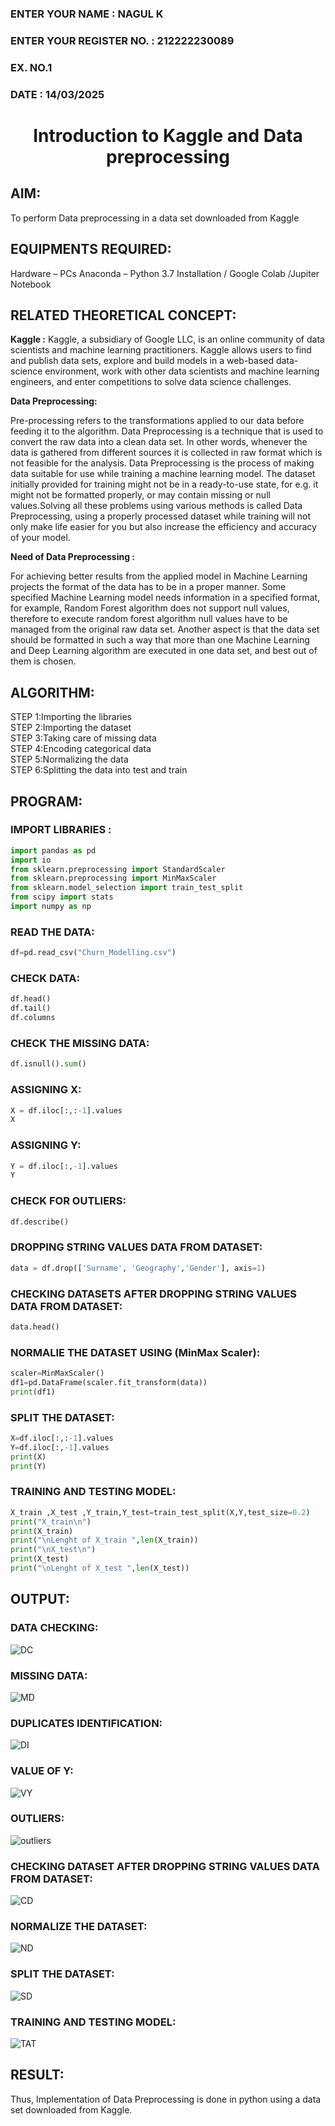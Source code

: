 <H3>ENTER YOUR NAME : NAGUL K</H3>
<H3>ENTER YOUR REGISTER NO. : 212222230089</H3>
<H3>EX. NO.1</H3>
<H3>DATE : 14/03/2025</H3>
<H1 ALIGN =CENTER> Introduction to Kaggle and Data preprocessing</H1>

## AIM:

To perform Data preprocessing in a data set downloaded from Kaggle

## EQUIPMENTS REQUIRED:
Hardware – PCs
Anaconda – Python 3.7 Installation / Google Colab /Jupiter Notebook

## RELATED THEORETICAL CONCEPT:

**Kaggle :**
Kaggle, a subsidiary of Google LLC, is an online community of data scientists and machine learning practitioners. Kaggle allows users to find and publish data sets, explore and build models in a web-based data-science environment, work with other data scientists and machine learning engineers, and enter competitions to solve data science challenges.

**Data Preprocessing:**

Pre-processing refers to the transformations applied to our data before feeding it to the algorithm. Data Preprocessing is a technique that is used to convert the raw data into a clean data set. In other words, whenever the data is gathered from different sources it is collected in raw format which is not feasible for the analysis.
Data Preprocessing is the process of making data suitable for use while training a machine learning model. The dataset initially provided for training might not be in a ready-to-use state, for e.g. it might not be formatted properly, or may contain missing or null values.Solving all these problems using various methods is called Data Preprocessing, using a properly processed dataset while training will not only make life easier for you but also increase the efficiency and accuracy of your model.

**Need of Data Preprocessing :**

For achieving better results from the applied model in Machine Learning projects the format of the data has to be in a proper manner. Some specified Machine Learning model needs information in a specified format, for example, Random Forest algorithm does not support null values, therefore to execute random forest algorithm null values have to be managed from the original raw data set.
Another aspect is that the data set should be formatted in such a way that more than one Machine Learning and Deep Learning algorithm are executed in one data set, and best out of them is chosen.


## ALGORITHM:
STEP 1:Importing the libraries<BR>
STEP 2:Importing the dataset<BR>
STEP 3:Taking care of missing data<BR>
STEP 4:Encoding categorical data<BR>
STEP 5:Normalizing the data<BR>
STEP 6:Splitting the data into test and train<BR>

##  PROGRAM:

### IMPORT LIBRARIES : 

```py
import pandas as pd
import io
from sklearn.preprocessing import StandardScaler
from sklearn.preprocessing import MinMaxScaler
from sklearn.model_selection import train_test_split
from scipy import stats
import numpy as np
```

### READ THE DATA: 
```py
df=pd.read_csv("Churn_Modelling.csv")
```

### CHECK DATA: 
```py
df.head()
df.tail()
df.columns
```

### CHECK THE MISSING DATA:
```py
df.isnull().sum()
```

### ASSIGNING X:
```py
X = df.iloc[:,:-1].values
X
```

### ASSIGNING Y:
```py
Y = df.iloc[:,-1].values
Y
```

### CHECK FOR OUTLIERS:
```py
df.describe()
```

### DROPPING STRING VALUES DATA FROM DATASET:
```py
data = df.drop(['Surname', 'Geography','Gender'], axis=1)
```

### CHECKING DATASETS AFTER DROPPING STRING VALUES DATA FROM DATASET:
```py
data.head()
```

### NORMALIE THE DATASET USING (MinMax Scaler):
```py
scaler=MinMaxScaler()
df1=pd.DataFrame(scaler.fit_transform(data))
print(df1)
```

### SPLIT THE DATASET:
```py
X=df.iloc[:,:-1].values
Y=df.iloc[:,-1].values
print(X)
print(Y)
```

### TRAINING AND TESTING MODEL:
```py
X_train ,X_test ,Y_train,Y_test=train_test_split(X,Y,test_size=0.2)
print("X_train\n")
print(X_train)
print("\nLenght of X_train ",len(X_train))
print("\nX_test\n")
print(X_test)
print("\nLenght of X_test ",len(X_test))
```

## OUTPUT:

### DATA CHECKING:

![DC](https://github.com/SivaChandranR07/Ex-1-NN/assets/113497395/4a9861dd-c08c-4c08-9218-df9d4e89c495)


### MISSING DATA:

![MD](https://github.com/SivaChandranR07/Ex-1-NN/assets/113497395/6260c60c-1bfc-4806-b778-b63481df25b1)

### DUPLICATES IDENTIFICATION:
![DI](https://github.com/SivaChandranR07/Ex-1-NN/assets/113497395/1c6dadd3-fc7d-414e-8979-74363928147e)

### VALUE OF Y:
![VY](https://github.com/SivaChandranR07/Ex-1-NN/assets/113497395/89fe00c2-51f7-4fb9-944c-298329b291df)

### OUTLIERS:
![outliers](https://github.com/SivaChandranR07/Ex-1-NN/assets/113497395/bb71d1ce-305d-4389-8c55-4d372cf89c07)

### CHECKING DATASET AFTER DROPPING STRING VALUES DATA FROM DATASET:
![CD](https://github.com/SivaChandranR07/Ex-1-NN/assets/113497395/6978a892-4d84-45f7-a61f-d4da24af6537)

### NORMALIZE THE DATASET:
![ND](https://github.com/SivaChandranR07/Ex-1-NN/assets/113497395/dd09c337-092e-44c9-9c06-3a49a265ce3b)

### SPLIT THE DATASET:
![SD](https://github.com/SivaChandranR07/Ex-1-NN/assets/113497395/ef5e94d1-14f4-4841-9e05-94564d0a3c22)

### TRAINING AND TESTING MODEL:
![TAT](https://github.com/SivaChandranR07/Ex-1-NN/assets/113497395/2582cd4e-aaed-4610-97ed-91c3b8676e9f)

## RESULT:
Thus, Implementation of Data Preprocessing is done in python  using a data set downloaded from Kaggle.


